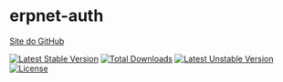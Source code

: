 # erpnet-auth

[Site do GitHub](https://github.com/lucianobapo/erpnet-auth)

[![Latest Stable Version](https://poser.pugx.org/ilhanet/erpnet-auth/v/stable)](https://packagist.org/packages/ilhanet/erpnet-auth) 
[![Total Downloads](https://poser.pugx.org/ilhanet/erpnet-auth/downloads)](https://packagist.org/packages/ilhanet/erpnet-auth) 
[![Latest Unstable Version](https://poser.pugx.org/ilhanet/erpnet-auth/v/unstable)](https://packagist.org/packages/ilhanet/erpnet-auth) 
[![License](https://poser.pugx.org/ilhanet/erpnet-auth/license)](https://packagist.org/packages/ilhanet/erpnet-auth)